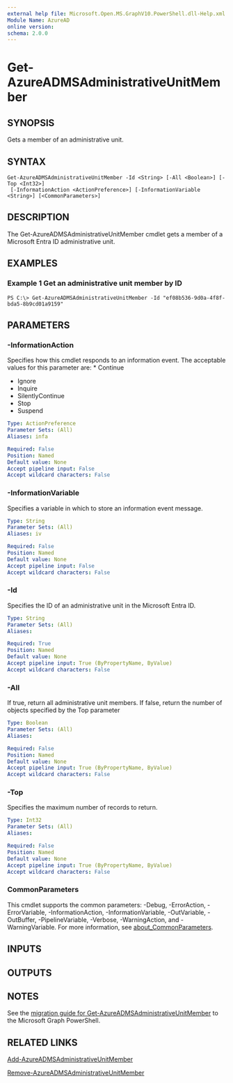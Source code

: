 ```yaml
---
external help file: Microsoft.Open.MS.GraphV10.PowerShell.dll-Help.xml
Module Name: AzureAD
online version:
schema: 2.0.0
---
```


# Get-AzureADMSAdministrativeUnitMember

## SYNOPSIS
Gets a member of an administrative unit.

## SYNTAX

```
Get-AzureADMSAdministrativeUnitMember -Id <String> [-All <Boolean>] [-Top <Int32>]
 [-InformationAction <ActionPreference>] [-InformationVariable <String>] [<CommonParameters>]
```

## DESCRIPTION
The Get-AzureADMSAdministrativeUnitMember cmdlet gets a member of a Microsoft Entra ID administrative unit.

## EXAMPLES

### Example 1 Get an administrative unit member by ID
```
PS C:\> Get-AzureADMSAdministrativeUnitMember -Id "ef08b536-9d0a-4f8f-bda5-8b9cd01a9159"
```

## PARAMETERS

### -InformationAction
Specifies how this cmdlet responds to an information event.
The acceptable values for this parameter are: * Continue

* Ignore
* Inquire
* SilentlyContinue
* Stop
* Suspend

```yaml
Type: ActionPreference
Parameter Sets: (All)
Aliases: infa

Required: False
Position: Named
Default value: None
Accept pipeline input: False
Accept wildcard characters: False
```

### -InformationVariable
Specifies a variable in which to store an information event message.

```yaml
Type: String
Parameter Sets: (All)
Aliases: iv

Required: False
Position: Named
Default value: None
Accept pipeline input: False
Accept wildcard characters: False
```

### -Id
Specifies the ID of an administrative unit in the Microsoft Entra ID.

```yaml
Type: String
Parameter Sets: (All)
Aliases:

Required: True
Position: Named
Default value: None
Accept pipeline input: True (ByPropertyName, ByValue)
Accept wildcard characters: False
```

### -All
If true, return all administrative unit members.
If false, return the number of objects specified by the Top parameter

```yaml
Type: Boolean
Parameter Sets: (All)
Aliases:

Required: False
Position: Named
Default value: None
Accept pipeline input: True (ByPropertyName, ByValue)
Accept wildcard characters: False
```

### -Top
Specifies the maximum number of records to return.

```yaml
Type: Int32
Parameter Sets: (All)
Aliases:

Required: False
Position: Named
Default value: None
Accept pipeline input: True (ByPropertyName, ByValue)
Accept wildcard characters: False
```

### CommonParameters
This cmdlet supports the common parameters: -Debug, -ErrorAction, -ErrorVariable, -InformationAction, -InformationVariable, -OutVariable, -OutBuffer, -PipelineVariable, -Verbose, -WarningAction, and -WarningVariable. For more information, see [about_CommonParameters](http://go.microsoft.com/fwlink/?LinkID=113216).

## INPUTS

## OUTPUTS

## NOTES

See the [migration guide for Get-AzureADMSAdministrativeUnitMember](./migrate/Get-AzureADMSAdministrativeUnitMember.md) to the Microsoft Graph PowerShell.

## RELATED LINKS

[Add-AzureADMSAdministrativeUnitMember](Add-AzureADMSAdministrativeUnitMember.md)

[Remove-AzureADMSAdministrativeUnitMember](Remove-AzureADMSAdministrativeUnitMember.md)


